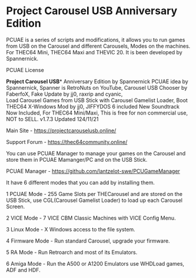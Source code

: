 # Project Carousel USB Anniversary Edition
PCUAE is a series of scripts and modifications, it allows you to run games from USB on the Carousel and different Carousels, Modes on the machines.
For THEC64 Mini, THEC64 Maxi and THEVIC 20. It is been developed by Spannernick.

PCUAE License

**Project Carousel USB***
Anniversary Edition by Spannernick
PCUAE idea by Spannernick,
Spanner is RetroNuts on YouTube,
Carousel USB Chooser by FaberfoX,
Fake Update by jj0, raxrip and cyanic,                                 
Load Carousel Games from USB Stick 
with Carousel Gamelist Loader,
Boot THEC64 X-Windows Mod by jj0, 
JIFFYDOS 6 included
New Soundtrack Now Included,
For THEC64 Mini/Maxi,
This is free for non commercial use,
NOT to SELL.
v1.7.3
Updated 124/11/21

Main Site - https://projectcarouselusb.online/


Support Forum - https://thec64community.online/


You can use PCUAE Manager to manage your games on the Carousel and store them in PCUAE Mamanger/PC and on the USB Stick.

PCUAE Manager - https://github.com/lantzelot-swe/PCUGameManager


It have 6 different modes that you can add by installing them.


1 PCUAE Mode - 255 Game Slots per THECarousel and are stored on the USB Stick, use CGL(Carousel Gamelist Loader) to load up each Carousel Screen.


2 VICE Mode - 7 VICE CBM Classic Machines with VICE Config Menu.


3 Linux Mode - X Windows access to the file system.


4 Firmware Mode - Run standard Carousel, upgrade your firmware.


5 RA Mode - Run Retroarch and most of its Emulators.


6 Amiga Mode - Run the A500 or A1200 Emulators use WHDLoad games, ADF and HDF.



